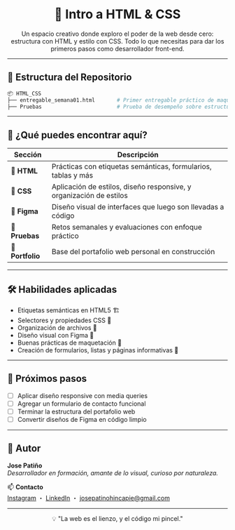<h1 align="center"> 🎨​ Intro a HTML & CSS</h1>

<p align="center">
  Un espacio creativo donde exploro el poder de la web desde cero: estructura con HTML y estilo con CSS. Todo lo que necesitas para dar los primeros pasos como desarrollador front-end.
</p>

---

## 📁 Estructura del Repositorio

```bash
📦 HTML_CSS
├── entregable_semana01.html       # Primer entregable práctico de maquetación básica
├── Pruebas                        # Prueba de desempeño sobre estructuras semánticas
```

---

## 🧠 ¿Qué puedes encontrar aquí?

| Sección | Descripción |
|--------|-------------|
| **🧱 HTML** | Prácticas con etiquetas semánticas, formularios, tablas y más |
| **🎨 CSS** | Aplicación de estilos, diseño responsive, y organización de estilos |
| **🎯 Figma** | Diseño visual de interfaces que luego son llevadas a código |
| **🧪 Pruebas** | Retos semanales y evaluaciones con enfoque práctico |
| **🧰 Portfolio** | Base del portafolio web personal en construcción |

---

## 🛠️ Habilidades aplicadas

- Etiquetas semánticas en HTML5 🏗️  
- Selectores y propiedades CSS 🎨  
- Organización de archivos 📁  
- Diseño visual con Figma 🎯  
- Buenas prácticas de maquetación 🧼  
- Creación de formularios, listas y páginas informativas 📝  

---

## 🚀 Próximos pasos

- [ ] Aplicar diseño responsive con media queries  
- [ ] Agregar un formulario de contacto funcional  
- [ ] Terminar la estructura del portafolio web  
- [ ] Convertir diseños de Figma en código limpio  

---

## 🙌 Autor

**Jose Patiño**  
_Desarrollador en formación, amante de lo visual, curioso por naturaleza._

📫 **Contacto**  
[Instagram](https://instagram.com/josepomp) ・ [LinkedIn](https://www.linkedin.com/in/josepomp) ・ josepatinohincapie@gmail.com

---

<p align="center">
  💡 "La web es el lienzo, y el código mi pincel."
</p>
